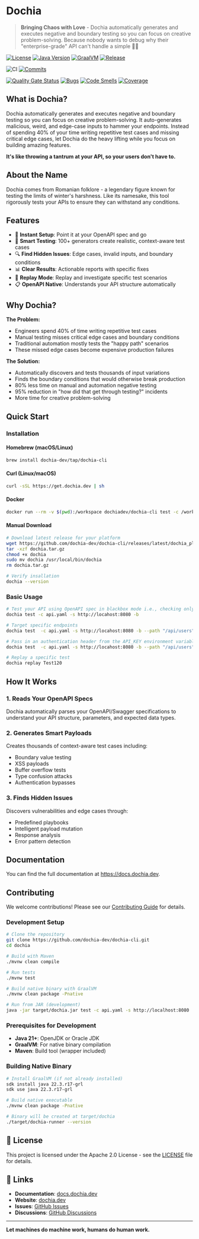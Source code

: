 # Dochia

> **Bringing Chaos with Love** - Dochia automatically generates and executes negative and boundary testing so you can
> focus on creative problem-solving. Because nobody wants to debug why their "enterprise-grade" API can't handle a
> simple 🤷‍♀️

[![License](https://img.shields.io/badge/License-Apache%202.0-blue.svg)](https://opensource.org/licenses/Apache-2.0)
[![Java Version](https://img.shields.io/badge/Java-21+-blue.svg)](https://openjdk.org)
[![GraalVM](https://img.shields.io/badge/GraalVM-Native-orange.svg)](https://www.graalvm.org)
[![Release](https://img.shields.io/github/v/release/dochia-dev/dochia-cli.svg)](https://github.com/dochia-dev/dochia-cli/releases)


![CI](https://img.shields.io/github/actions/workflow/status/dochia-dev/dochia-cli/main.yml?style=for-the-badge&logo=git&logoColor=white)
[![Commits](https://img.shields.io/github/commit-activity/m/dochia-dev/dochia-cli?style=for-the-badge&logo=git&logoColor=white)](https://github.com/dochia-dev/dochia-cli/pulse)

[![Quality Gate Status](https://sonarcloud.io/api/project_badges/measure?project=dochia-dev_dochia-cli&metric=alert_status&token=3b850d65b8e085c7f98cb046dcb71d289e83d86d)](https://sonarcloud.io/summary/new_code?id=dochia-dev_dochia-cli)
[![Bugs](https://sonarcloud.io/api/project_badges/measure?project=dochia-dev_dochia-cli&metric=bugs&token=3b850d65b8e085c7f98cb046dcb71d289e83d86d)](https://sonarcloud.io/summary/new_code?id=dochia-dev_dochia-cli)
[![Code Smells](https://sonarcloud.io/api/project_badges/measure?project=dochia-dev_dochia-cli&metric=code_smells&token=3b850d65b8e085c7f98cb046dcb71d289e83d86d)](https://sonarcloud.io/summary/new_code?id=dochia-dev_dochia-cli)
[![Coverage](https://sonarcloud.io/api/project_badges/measure?project=dochia-dev_dochia-cli&metric=coverage&token=3b850d65b8e085c7f98cb046dcb71d289e83d86d)](https://sonarcloud.io/summary/new_code?id=dochia-dev_dochia-cli)

## What is Dochia?

Dochia automatically generates and executes negative and boundary testing so you can
focus on creative problem-solving. It auto-generates malicious, weird, and edge-case inputs to hammer your endpoints.
Instead of spending 40% of your time writing repetitive test cases and missing critical edge cases, let Dochia do the
heavy lifting while you focus on building amazing features.

**It's like throwing a tantrum at
your API, so your users don't have to.**

## About the Name

Dochia comes from Romanian folklore - a legendary figure known for testing the limits of winter's harshness. Like its
namesake, this tool rigorously tests your APIs to ensure they can withstand any conditions.

## Features

- 🚀 **Instant Setup**: Point it at your OpenAPI spec and go
- 🧠 **Smart Testing**: 100+ generators create realistic, context-aware test cases
- 🔍 **Find Hidden Issues**: Edge cases, invalid inputs, and boundary conditions
- 📊 **Clear Results**: Actionable reports with specific fixes
- 🔄 **Replay Mode**: Replay and investigate specific test scenarios
- 📋 **OpenAPI Native**: Understands your API structure automatically

## Why Dochia?

**The Problem:**

- Engineers spend 40% of time writing repetitive test cases
- Manual testing misses critical edge cases and boundary conditions
- Traditional automation mostly tests the "happy path" scenarios
- These missed edge cases become expensive production failures

**The Solution:**

- Automatically discovers and tests thousands of input variations
- Finds the boundary conditions that would otherwise break production
- 80% less time on manual and automation negative testing
- 95% reduction in "how did that get through testing?" incidents
- More time for creative problem-solving

## Quick Start

### Installation

#### Homebrew (macOS/Linux)

```bash
brew install dochia-dev/tap/dochia-cli
```

#### Curl (Linux/macOS)

```bash
curl -sSL https://get.dochia.dev | sh
```

#### Docker

```bash
docker run --rm -v $(pwd):/workspace dochiadev/dochia-cli test -c /workspace/api.yaml -s http://localhost:8080
```

#### Manual Download

```bash
# Download latest release for your platform
wget https://github.com/dochia-dev/dochia-cli/releases/latest/dochia_platform_version.tar.gz -O dochia.tar.gz
tar -xzf dochia.tar.gz
chmod +x dochia
sudo mv dochia /usr/local/bin/dochia
rm dochia.tar.gz

# Verify insallation
dochia --version
```

### Basic Usage

```bash
# Test your API using OpenAPI spec in blackbox mode i.e., checking only 500 status codes
dochia test -c api.yaml -s http://locahost:8080 -b

# Target specific endpoints
dochia test  -c api.yaml -s http://locahost:8080 -b --path "/api/users"

# Pass in an authentication header from the API_KEY environment variable
dochia test  -c api.yaml -s http://locahost:8080 -b --path "/api/users" -H "Api-Key=$API_KEY"

# Replay a specific test
dochia replay Test120
```

## How It Works

### 1. **Reads Your OpenAPI Specs**

Dochia automatically parses your OpenAPI/Swagger specifications to understand your API structure, parameters, and
expected data types.

### 2. **Generates Smart Payloads**

Creates thousands of context-aware test cases including:

- Boundary value testing
- XSS payloads
- Buffer overflow tests
- Type confusion attacks
- Authentication bypasses

### 3. **Finds Hidden Issues**

Discovers vulnerabilities and edge cases through:

- Predefined playbooks
- Intelligent payload mutation
- Response analysis
- Error pattern detection

## Documentation

You can find the full documentation at https://docs.dochia.dev.

## Contributing

We welcome contributions! Please see our [Contributing Guide](CONTRIBUTING.md) for details.

### Development Setup

```bash
# Clone the repository
git clone https://github.com/dochia-dev/dochia-cli.git
cd dochia

# Build with Maven
./mvnw clean compile

# Run tests
./mvnw test

# Build native binary with GraalVM
./mvnw clean package -Pnative

# Run from JAR (development)
java -jar target/dochia.jar test -c api.yaml -s http://localhost:8080
```

### Prerequisites for Development

- **Java 21+**: OpenJDK or Oracle JDK
- **GraalVM**: For native binary compilation
- **Maven**: Build tool (wrapper included)

### Building Native Binary

```bash
# Install GraalVM (if not already installed)
sdk install java 22.3.r17-grl
sdk use java 22.3.r17-grl

# Build native executable
./mvnw clean package -Pnative

# Binary will be created at target/dochia
./target/dochia-runner --version
```

## 📄 License

This project is licensed under the Apache 2.0 License - see the [LICENSE](LICENSE) file for details.

## 🔗 Links

- **Documentation**: [docs.dochia.dev](https://docs.dochia.dev)
- **Website**: [dochia.dev](https://dochia.dev)
- **Issues**: [GitHub Issues](https://github.com/dochia-dev/dochia-cli/issues)
- **Discussions**: [GitHub Discussions](https://github.com/dochia-dev/dochia-cli/discussions)

---

**Let machines do machine work, humans do human work.**
